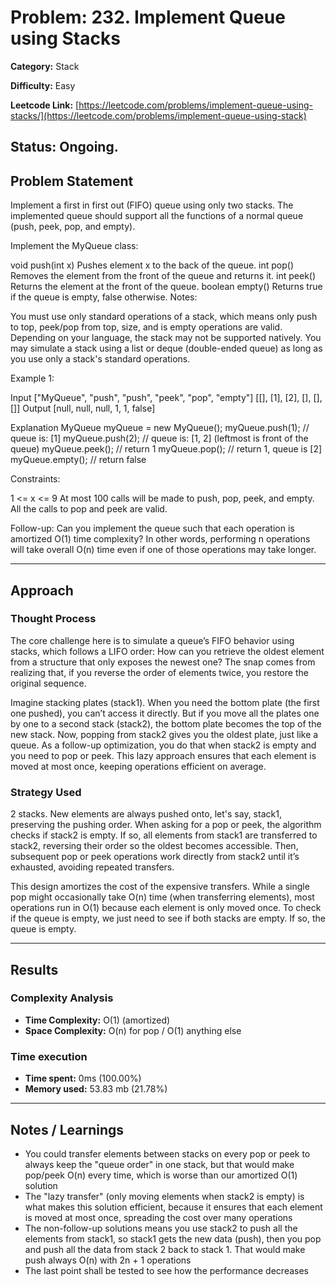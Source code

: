 # Problem: 232. Implement Queue using Stacks
**Category:** Stack

**Difficulty:** Easy

**Leetcode Link:** [https://leetcode.com/problems/implement-queue-using-stacks/](https://leetcode.com/problems/implement-queue-using-stack)

**Status:** Ongoing.
---

## Problem Statement

Implement a first in first out (FIFO) queue using only two stacks. The implemented queue should support all the functions of a normal queue (push, peek, pop, and empty).

Implement the MyQueue class:

void push(int x) Pushes element x to the back of the queue.
int pop() Removes the element from the front of the queue and returns it.
int peek() Returns the element at the front of the queue.
boolean empty() Returns true if the queue is empty, false otherwise.
Notes:

You must use only standard operations of a stack, which means only push to top, peek/pop from top, size, and is empty operations are valid.
Depending on your language, the stack may not be supported natively. You may simulate a stack using a list or deque (double-ended queue) as long as you use only a stack's standard operations.
 

Example 1:

Input
["MyQueue", "push", "push", "peek", "pop", "empty"]
[[], [1], [2], [], [], []]
Output
[null, null, null, 1, 1, false]

Explanation
MyQueue myQueue = new MyQueue();
myQueue.push(1); // queue is: [1]
myQueue.push(2); // queue is: [1, 2] (leftmost is front of the queue)
myQueue.peek(); // return 1
myQueue.pop(); // return 1, queue is [2]
myQueue.empty(); // return false
 

Constraints:

1 <= x <= 9
At most 100 calls will be made to push, pop, peek, and empty.
All the calls to pop and peek are valid.
 

Follow-up: Can you implement the queue such that each operation is amortized O(1) time complexity? In other words, performing n operations will take overall O(n) time even if one of those operations may take longer.

---

## Approach

### Thought Process


The core challenge here is to simulate a queue’s FIFO behavior using stacks, which follows a LIFO order: How can you retrieve the oldest element from a structure that only exposes the newest one? The snap comes from realizing that, if you reverse the order of elements twice, you restore the original sequence.

Imagine stacking plates (stack1). When you need the bottom plate (the first one pushed), you can’t access it directly. But if you move all the plates one by one to a second stack (stack2), the bottom plate becomes the top of the new stack. Now, popping from stack2 gives you the oldest plate, just like a queue. As a follow-up optimization, you do that when stack2 is empty and you need to pop or peek. This lazy approach ensures that each element is moved at most once, keeping operations efficient on average.

### Strategy Used

2 stacks. New elements are always pushed onto, let's say, stack1, preserving the pushing order. When asking for a pop or peek, the algorithm checks if stack2 is empty. If so, all elements from stack1 are transferred to stack2, reversing their order so the oldest becomes accessible. Then, subsequent pop or peek operations work directly from stack2 until it’s exhausted, avoiding repeated transfers.

This design amortizes the cost of the expensive transfers. While a single pop might occasionally take O(n) time (when transferring elements), most operations run in O(1) because each element is only moved once. To check if the queue is empty, we just need to see if both stacks are empty. If so, the queue is empty.


---
## Results
### Complexity Analysis
- **Time Complexity:** O(1) (amortized)
- **Space Complexity:** O(n) for pop / O(1) anything else

### Time execution
- **Time spent:** 0ms (100.00%)
- **Memory used:** 53.83 mb (21.78%)

---
## Notes / Learnings
- You could transfer elements between stacks on every pop or peek to always keep the "queue order" in one stack, but that would make pop/peek O(n) every time, which is worse than our amortized O(1) solution
- The "lazy transfer" (only moving elements when stack2 is empty) is what makes this solution efficient, because it ensures that each element is moved at most once, spreading the cost over many operations
- The non-follow-up solutions means you use stack2 to push all the elements from stack1, so stack1 gets the new data (push), then you pop and push all the data from stack 2 back to stack 1. That would make push always O(n) with 2n + 1 operations
- The last point shall be tested to see how the performance decreases